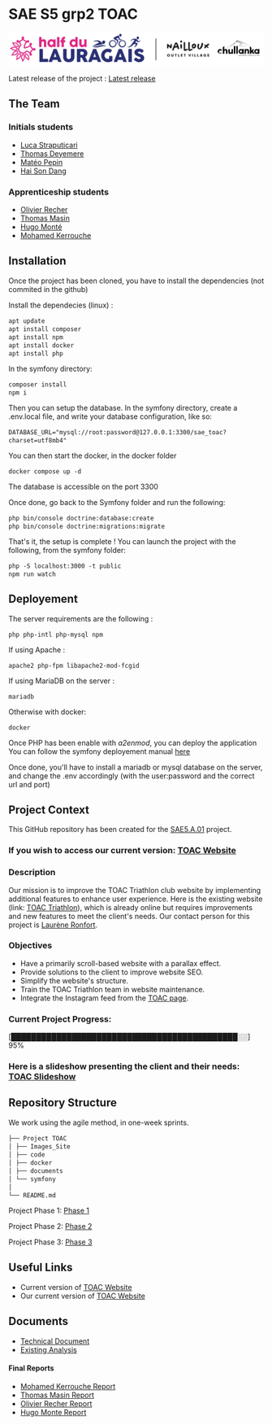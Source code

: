 # SAE S5 grp2 TOAC

![TOAC Triathlon](./Images_Site/index_top.jpg)

Latest release of the project : [Latest release](https://github.com/lucastrap/S5-SAE-TOAC-grp2/releases/tag/v3.0)
## The Team

### Initials students
- [Luca Straputicari](https://github.com/lucastrap)
- [Thomas Deyemere](https://github.com/bsct-tormod)
- [Matéo Pepin](https://github.com/SOLUPRED3)
- [Hai Son Dang](https://github.com/haisondang)

### Apprenticeship students
- [Olivier Recher](https://github.com/OlivierRecher)
- [Thomas Masin](https://github.com/caerroff)
- [Hugo Monté](https://github.com/hugomonte)
- [Mohamed Kerrouche](https://github.com/Fiujy)



## Installation

Once the project has been cloned, you have to install the dependencies (not commited in the github)

Install the dependecies (linux) : 
```
apt update
apt install composer
apt install npm
apt install docker
apt install php
```

In the symfony directory:
```
composer install
npm i
```

Then you can setup the database.
In the symfony directory, create a .env.local file, and write your database configuration, like so:
```
DATABASE_URL="mysql://root:password@127.0.0.1:3300/sae_toac?charset=utf8mb4"
```

You can then start the docker, in the docker folder
```
docker compose up -d
```
The database is accessible on the port 3300

Once done, go back to the Symfony folder and run the following:
```
php bin/console doctrine:database:create
php bin/console doctrine:migrations:migrate
```

That's it, the setup is complete !
You can launch the project with the following, from the symfony folder:
```
php -S localhost:3000 -t public
npm run watch
```

## Deployement

The server requirements are the following :
```
php php-intl php-mysql npm
```

If using Apache :
```
apache2 php-fpm libapache2-mod-fcgid
```

If using MariaDB on the server :
```
mariadb
```

Otherwise with docker:
```
docker
```

Once PHP has been enable with *a2enmod*, you can deploy the application
You can follow the symfony deployement manual [here](https://symfony.com/doc/current/setup/web_server_configuration.html)

Once done, you'll have to install a mariadb or mysql database on the server, and change the .env accordingly (with the user:password and the correct url and port)


## Project Context

This GitHub repository has been created for the [SAE5.A.01](https://webetud.iut-blagnac.fr/course/view.php?id=1131) project.

### If you wish to access our current version: [TOAC Website](https://lucastrap.github.io/S5-SAE-TOAC-grp2/)

### Description

Our mission is to improve the TOAC Triathlon club website by implementing additional features to enhance user experience. Here is the existing website (link: [TOAC Triathlon](https://half.toac-triathlon.com/)), which is already online but requires improvements and new features to meet the client's needs. Our contact person for this project is [Laurène Ronfort](https://fr.linkedin.com/in/laurene-ronfort).

### Objectives

- Have a primarily scroll-based website with a parallax effect.
- Provide solutions to the client to improve website SEO.
- Simplify the website's structure.
- Train the TOAC Triathlon team in website maintenance.
- Integrate the Instagram feed from the [TOAC page](https://www.instagram.com/toactriathlon/).

### Current Project Progress:

[█████████████████████████████████████████████░░] 95%

### Here is a slideshow presenting the client and their needs: [TOAC Slideshow](https://docs.google.com/presentation/d/19AGVjNUYI3qM5f7slZo5BkiuPfHRaJR4KTdoPo22Uow/edit#slide=id.g27b0f7cac84_1_155)

## Repository Structure

We work using the agile method, in one-week sprints.

```
├── Project TOAC
│ ├── Images_Site
│ ├── code
│ ├── docker
│ ├── documents
│ └── symfony
│
└── README.md
```

Project Phase 1: [Phase 1](https://github.com/lucastrap/S5-SAE-TOAC-grp2/issues?q=is%3Aopen+is%3Aissue+milestone%3A%22Phase+1%22)

Project Phase 2: [Phase 2](https://github.com/lucastrap/S5-SAE-TOAC-grp2/issues?q=is%3Aopen+is%3Aissue+milestone%3A%22Phase+2%22)

Project Phase 3: [Phase 3](https://github.com/lucastrap/S5-SAE-TOAC-grp2/issues?q=is%3Aopen+is%3Aissue+milestone%3A%22Phase+3%22)


## Useful Links

- Current version of [TOAC Website](https://half.toac-triathlon.com/)
- Our current version of [TOAC Website](https://lucastrap.github.io/S5-SAE-TOAC-grp2/)

## Documents
- [Technical Document](./documents/documentation_technique.adoc)
- [Existing Analysis](./documents/AnalyseExistant.pdf)

#### Final Reports

- [Mohamed Kerrouche Report](./documents/rapportsAlternants/KerroucheMohamedToec.pdf)
- [Thomas Masin Report](./documents/rapportsAlternants/MasinThomasToec.pdf)
- [Olivier Recher Report](./documents/rapportsAlternants/RecherOlivierToac.pdf)
- [Hugo Monte Report](./documents/rapportsAlternants/MonteHugoToac.pdf)
